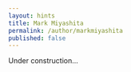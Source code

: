 ```yaml
---
layout: hints
title: Mark Miyashita
permalink: /author/markmiyashita
published: false
---
```


Under construction...